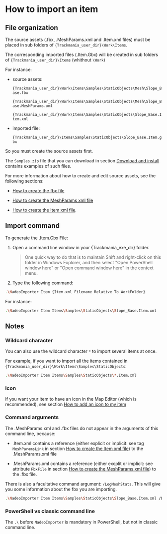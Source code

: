 # How to import an item

## File organization

The source assets (.fbx, .MeshParams.xml and .Item.xml files) must be placed in sub folders of `{Trackmania_user_dir}\Work\Items`.

The corresponding imported files (.Item.Gbx) will be created in sub folders of `{Trackmania_user_dir}\Items` (whithout `\Work`)

For instance:

- source assets:

	`{Trackmania_user_dir}\Work\Items\Samples\StaticObjects\Mesh\Slope_Base.fbx`

	`{Trackmania_user_dir}\Work\Items\Samples\StaticObjects\Mesh\Slope_Base.MeshParams.xml`

	`{Trackmania_user_dir}\Work\Items\Samples\StaticObjects\Slope_Base.Item.xml`

- imported file:

	`{Trackmania_user_dir}\Items\Samples\StaticObjects\Slope_Base.Item.gbx`

So you must create the source assets first.

The `Samples.zip` file that you can download in section [Download and install] contains examples of such files.

For more information about how to create and edit source assets, see the following sections:

- [How to create the fbx file]

- [How to create the MeshParams xml file]

- [How to create the Item xml file].


## Import command

To generate the .Item.Gbx File:

1. Open a command line window in your {Trackmania_exe_dir} folder.
	> One quick way to do that is to maintain Shift and right-click on this folder in Windows Explorer, and then select "Open PowerShell window here" or "Open command window here" in the context menu.
2. Type the following command:
```sh
.\NadeoImporter Item {Item.xml_Filename_Relative_To_WorkFolder}
```

For instance:
```sh
.\NadeoImporter Item Items\Samples\StaticObjects\Slope_Base.Item.xml
```

## Notes

### Wildcard character
You can also use the wildcard character `*` to import several items at once.

For example, if you want to import all the items contained in `{Trackmania_user_dir}\Work\Items\Samples\StaticObjects`:
```sh
.\NadeoImporter Item Items\Samples\StaticObjects\*.Item.xml
```

### Icon
If you want your item to have an icon in the Map Editor (which is recommended), see section [How to add an icon to my item]

### Command arguments
The .MeshParams.xml and .fbx files do not appear in the arguments of this command line, because:

- .Item.xml contains a reference (either explicit or implicit: see tag `MeshParamsLink` in section [How to create the Item xml file]) to the .MeshParams.xml file

- .MeshParams.xml contains a reference (either excplit or implicit: see attribute `FbxFile` in section [How to create the MeshParams xml file]) to the .fbx file.

There is also a facultative command argument: `/LogMeshStats`.
This will give you some information about the fbx you are importing.

```sh
.\NadeoImporter Item Items\Samples\StaticObjects\Slope_Base.Item.xml /LogMeshStats
```

### PowerShell vs classic command line
The `.\` before `NadeoImporter` is mandatory in PowerShell, but not in classic command line.

[Download and install]: ../01-download-and-install/
[How to create the fbx file]: ../03-how-to-create-the-fbx-file/
[How to create the MeshParams xml file]: ../04-how-to-create-the-meshparams-xml-file/
[How to create the Item xml file]: ../05-how-to-create-the-item-xml-file/
[How to add an icon to my item]: ../06-how-to-add-an-icon-to-my-item/